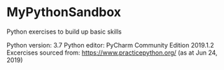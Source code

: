 # MyPythonSandbox
Python exercises to build up basic skills

Python version: 3.7
Python editor: PyCharm Community Edition 2019.1.2
Excercises sourced from: https://www.practicepython.org/ (as at Jun 24, 2019)
